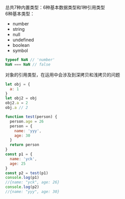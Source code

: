 <!--
 * @Descripttion: 
 * @version: 1.0.0
 * @Author: jimmiezhou
 * @Date: 2019-11-21 14:31:15
 * @LastEditors: jimmiezhou
 * @LastEditTime: 2019-11-21 14:48:21
 -->
总共7种内置类型：6种基本数据类型和1种引用类型  
6种基本类型：
- number
- string
- null
- undefined
- boolean
- symbol
```javascript
typeof NaN // 'number'
NaN === NaN // false
```
对象的引用类型，在运用中会涉及到深拷贝和浅拷贝的问题
```javascript
let obj = {
  a: 1
}
let obj2 = obj
obj2.a = 2
obj.a // 2
```
```javascript
function test(person) {
  person.age = 26
  person = {
    name: 'yyy',
    age: 30
  }
  return person
}
const p1 = {
  name: 'yck',
  age: 25
}
const p2 = test(p1)
console.log(p1) 
//{name: "yck", age: 26}
console.log(p2)
//{name: "yyy", age: 30}
```
